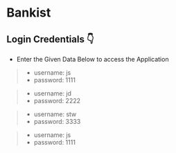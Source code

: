 # Bankist

## Login Credentials 👇

- Enter the Given Data Below to access the Application

> - username: js
> - password: 1111

> - username: jd
> - password: 2222

> - username: stw
> - password: 3333

> - username: js
> - password: 1111
